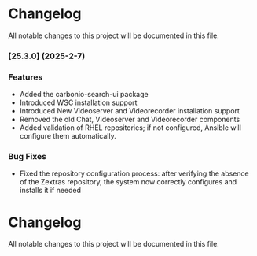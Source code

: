 # Changelog

All notable changes to this project will be documented in this file. 

### [25.3.0] (2025-2-7)


### Features
* Added the carbonio-search-ui package
* Introduced WSC installation support
* Introduced New Videoserver and Videorecorder installation support
* Removed the old Chat, Videoserver and Videorecorder components
* Added validation of RHEL repositories; if not configured, Ansible will configure them automatically.

### Bug Fixes
* Fixed the repository configuration process: after verifying the absence of the Zextras repository, the system now correctly configures and installs it if needed




# Changelog

All notable changes to this project will be documented in this file. 
